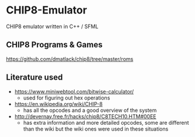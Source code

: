 # CHIP8-Emulator
CHIP8 emulator written in C++ / SFML

## CHIP8 Programs & Games
https://github.com/dmatlack/chip8/tree/master/roms

## Literature used
- https://www.miniwebtool.com/bitwise-calculator/ 
  - used for figuring out hex operations
- https://en.wikipedia.org/wiki/CHIP-8
  - has all the opcodes and a good overview of the system
- http://devernay.free.fr/hacks/chip8/C8TECH10.HTM#00EE
  - has extra information and more detailed opcodes, some are different than the wiki but the wiki ones were used in these situations
